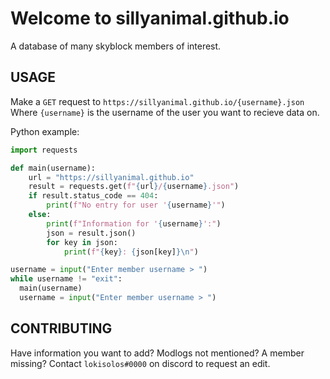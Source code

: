 # Welcome to sillyanimal.github.io
A database of many skyblock members of interest.

## USAGE
Make a `GET` request to `https://sillyanimal.github.io/{username}.json`
Where `{username}` is the username of the user you want to recieve data on.

Python example:
```py
import requests

def main(username):
    url = "https://sillyanimal.github.io"
    result = requests.get(f"{url}/{username}.json")
    if result.status_code == 404:
        print(f"No entry for user '{username}'")
    else:
        print(f"Information for '{username}':")
        json = result.json()
        for key in json:
            print(f"{key}: {json[key]}\n")

username = input("Enter member username > ")
while username != "exit":
  main(username)
  username = input("Enter member username > ")
``` 

## CONTRIBUTING
Have information you want to add? Modlogs not mentioned? A member missing? Contact `lokisolos#0000` on discord to request an edit.
